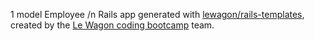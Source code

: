 1 model Employee /n
Rails app generated with [lewagon/rails-templates](https://github.com/lewagon/rails-templates), created by the [Le Wagon coding bootcamp](https://www.lewagon.com) team.
